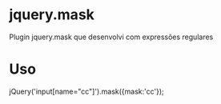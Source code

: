 jquery.mask
===========

Plugin jquery.mask que desenvolvi com expressões regulares

Uso
=============
jQuery('input[name="cc"]').mask({mask:'cc'});

